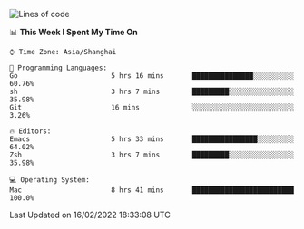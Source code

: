 <!--START_SECTION:waka-->
![Lines of code](https://img.shields.io/badge/From%20Hello%20World%20I%27ve%20Written-22%20Thousand%20lines%20of%20code-blue)

📊 **This Week I Spent My Time On** 

```text
⌚︎ Time Zone: Asia/Shanghai

💬 Programming Languages: 
Go                       5 hrs 16 mins       ███████████████░░░░░░░░░░   60.76% 
sh                       3 hrs 7 mins        █████████░░░░░░░░░░░░░░░░   35.98% 
Git                      16 mins             ░░░░░░░░░░░░░░░░░░░░░░░░░   3.26%

🔥 Editors: 
Emacs                    5 hrs 33 mins       ████████████████░░░░░░░░░   64.02% 
Zsh                      3 hrs 7 mins        █████████░░░░░░░░░░░░░░░░   35.98%

💻 Operating System: 
Mac                      8 hrs 41 mins       █████████████████████████   100.0%

```


 Last Updated on 16/02/2022 18:33:08 UTC
<!--END_SECTION:waka-->
